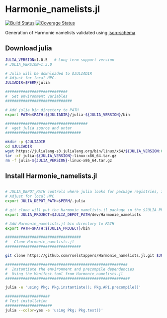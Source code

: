 # Harmonie_namelists.jl

[![Build Status](https://travis-ci.com/roelstappers/Harmonie_namelists.jl.svg?branch=master)](https://travis-ci.com/roelstappers/Harmonie_namelists.jl)
[![Coverage Status](https://coveralls.io/repos/github/roelstappers/Harmonie_namelists.jl/badge.svg?branch=master)](https://coveralls.io/github/roelstappers/Harmonie_namelists.jl?branch=master)

Generation of Harmonie namelists validated using [json-schema](https://json-schema.org/)  

## Download julia

```bash
JULIA_VERSION=1.0.5   # Long term support version  
# JULIA_VERSION=1.3.0  

# Julia will be downloaded to $JULIADIR
# Adjust for local HPC. 
JULIADIR=$PERM/julia

############################
#  Set environment variables  
##############################

# Add julia bin directory to PATH
export PATH=$PATH:${JULIADIR}/julia-${JULIA_VERSION}/bin

#####################################
#  wget julia source and untar
##################################

mkdir -p $JULIADIR
cd $JULIADIR
wget https://julialang-s3.julialang.org/bin/linux/x64/${JULIA_VERSION:0:3}/julia-${JULIA_VERSION}-linux-x86_64.tar.gz
tar -xf julia-${JULIA_VERSION}-linux-x86_64.tar.gz
rm -f julia-${JULIA_VERSION}-linux-x86_64.tar.gz
```

## Install Harmonie_namelists.jl

```bash

# JULIA_DEPOT_PATH controls where julia looks for package registries, installed packages etc. 
# Adjust for local HPC
export JULIA_DEPOT_PATH=$PERM/.julia

# git clone will put the Harmonie_namelists.jl package in the $JULIA_PROJECT directory
export JULIA_PROJECT=$JULIA_DEPOT_PATH/dev/Harmonie_namelists

# Add Harmonie_namelists.jl bin directory to PATH
export PATH=$PATH:${JULIA_PROJECT}/bin

##################################
#   Clone Harmonie_namelists.jl 
##################################

git clone https://github.com/roelstappers/Harmonie_namelists.jl.git $JULIA_PROJECT

#######################################################
#  Instantiate the environment and precompile dependencies
#  Using the Manifest.toml from Harmonie_namelists.jl
########################################################

julia -e 'using Pkg; Pkg.instantiate(); Pkg.API.precompile()'

####################
# Test installation
#####################
julia --color=yes -e 'using Pkg; Pkg.test()'

```
